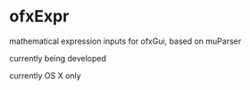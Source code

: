 # ofxExpr
mathematical expression inputs for ofxGui, based on muParser

currently being developed

currently OS X only
